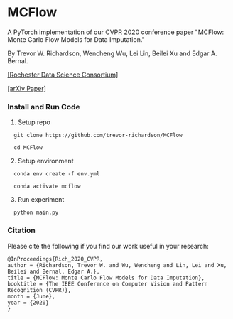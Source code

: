 # MCFlow

A PyTorch implementation of our CVPR 2020 conference paper
"MCFlow: Monte Carlo Flow Models for Data Imputation."

By Trevor W. Richardson, Wencheng Wu, Lei Lin, Beilei Xu and Edgar A. Bernal.

[[Rochester Data Science Consortium]](http://rocdatascience.com/)

[[arXiv Paper]](https://arxiv.org/abs/2003.12628)

### Install and Run Code
1) Setup repo
```
  git clone https://github.com/trevor-richardson/MCFlow
```
```
  cd MCFlow
```
2) Setup environment
```
  conda env create -f env.yml
```
```
  conda activate mcflow
```
3) Run experiment
```
  python main.py
```
### Citation
Please cite the following if you find our work useful in your research:
```
@InProceedings{Rich_2020_CVPR,
author = {Richardson, Trevor W. and Wu, Wencheng and Lin, Lei and Xu, Beilei and Bernal, Edgar A.},
title = {MCFlow: Monte Carlo Flow Models for Data Imputation},
booktitle = {The IEEE Conference on Computer Vision and Pattern Recognition (CVPR)},
month = {June},
year = {2020}
}
```
